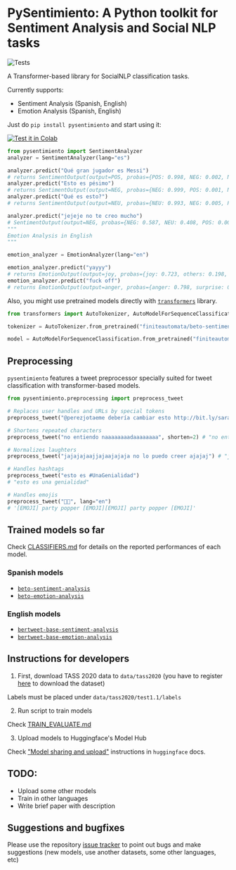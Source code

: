 # PySentimiento: A Python toolkit for Sentiment Analysis and Social NLP tasks


![Tests](https://github.com/finiteautomata/pysentimiento/workflows/run_tests/badge.svg)

A Transformer-based library for SocialNLP classification tasks.

Currently supports:

- Sentiment Analysis (Spanish, English)
- Emotion Analysis (Spanish, English)


Just do `pip install pysentimiento` and start using it:

[![Test it in Colab](https://colab.research.google.com/assets/colab-badge.svg)](https://colab.research.google.com/drive/1ItS0-ZPXGcEeVmRmHaneX3w8eq6Vhdde?usp=sharing)

```python
from pysentimiento import SentimentAnalyzer
analyzer = SentimentAnalyzer(lang="es")

analyzer.predict("Qué gran jugador es Messi")
# returns SentimentOutput(output=POS, probas={POS: 0.998, NEG: 0.002, NEU: 0.000})
analyzer.predict("Esto es pésimo")
# returns SentimentOutput(output=NEG, probas={NEG: 0.999, POS: 0.001, NEU: 0.000})
analyzer.predict("Qué es esto?")
# returns SentimentOutput(output=NEU, probas={NEU: 0.993, NEG: 0.005, POS: 0.002})

analyzer.predict("jejeje no te creo mucho")
# SentimentOutput(output=NEG, probas={NEG: 0.587, NEU: 0.408, POS: 0.005})
"""
Emotion Analysis in English
"""

emotion_analyzer = EmotionAnalyzer(lang="en")

emotion_analyzer.predict("yayyy")
# returns EmotionOutput(output=joy, probas={joy: 0.723, others: 0.198, surprise: 0.038, disgust: 0.011, sadness: 0.011, fear: 0.010, anger: 0.009})
emotion_analyzer.predict("fuck off")
# returns EmotionOutput(output=anger, probas={anger: 0.798, surprise: 0.055, fear: 0.040, disgust: 0.036, joy: 0.028, others: 0.023, sadness: 0.019})

```

Also, you might use pretrained models directly with [`transformers`](https://github.com/huggingface/transformers) library.

```python
from transformers import AutoTokenizer, AutoModelForSequenceClassification

tokenizer = AutoTokenizer.from_pretrained("finiteautomata/beto-sentiment-analysis")

model = AutoModelForSequenceClassification.from_pretrained("finiteautomata/beto-sentiment-analysis")
```

## Preprocessing

`pysentimiento` features a tweet preprocessor specially suited for tweet classification with transformer-based models.

```python
from pysentimiento.preprocessing import preprocess_tweet

# Replaces user handles and URLs by special tokens
preprocess_tweet("@perezjotaeme debería cambiar esto http://bit.ly/sarasa") # "[USER] debería cambiar esto [URL]"

# Shortens repeated characters
preprocess_tweet("no entiendo naaaaaaaadaaaaaaaa", shorten=2) # "no entiendo naadaa"

# Normalizes laughters
preprocess_tweet("jajajajaajjajaajajaja no lo puedo creer ajajaj") # "jaja no lo puedo creer jaja"

# Handles hashtags
preprocess_tweet("esto es #UnaGenialidad")
# "esto es una genialidad"

# Handles emojis
preprocess_tweet("🎉🎉", lang="en")
# '[EMOJI] party popper [EMOJI][EMOJI] party popper [EMOJI]'
```

## Trained models so far

Check [CLASSIFIERS.md](CLASSIFIERS.md) for details on the reported performances of each model.

### Spanish models

- [`beto-sentiment-analysis`](https://huggingface.co/finiteautomata/beto-sentiment-analysis)
- [`beto-emotion-analysis`](https://huggingface.co/finiteautomata/beto-emotion-analysis)

### English models

- [`bertweet-base-sentiment-analysis`](https://huggingface.co/finiteautomata/bertweet-base-sentiment-analysis)
- [`bertweet-base-emotion-analysis`](https://huggingface.co/finiteautomata/bertweet-base-emotion-analysis)


## Instructions for developers

1. First, download TASS 2020 data to `data/tass2020` (you have to register [here](http://tass.sepln.org/2020/?page_id=74) to download the dataset)

Labels must be placed under `data/tass2020/test1.1/labels`

2. Run script to train models

Check [TRAIN_EVALUATE.md](TRAIN_EVALUATE.md)

3. Upload models to Huggingface's Model Hub

Check ["Model sharing and upload"](https://huggingface.co/transformers/model_sharing.html) instructions in `huggingface` docs.


## TODO:

* Upload some other models
* Train in other languages
* Write brief paper with description

## Suggestions and bugfixes

Please use the repository [issue tracker](https://github.com/finiteautomata/pysentimiento/issues) to point out bugs and make suggestions (new models, use another datasets, some other languages, etc)
